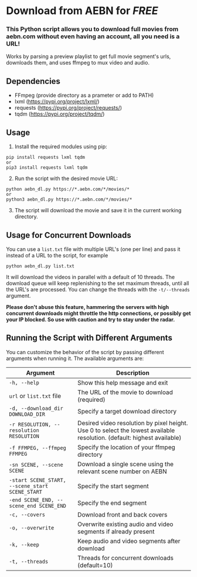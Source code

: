 # Download from AEBN for *FREE*

### This Python script allows you to download full movies from aebn.com without even having an account, all you need is a URL!  
Works by parsing a preview playlist to get full movie segment's urls, downloads them, and uses ffmpeg to mux video and audio.

## Dependencies

- FFmpeg (provide directory as a prameter or add to PATH)
- lxml (https://pypi.org/project/lxml/)
- requests (https://pypi.org/project/requests/)
- tqdm (https://pypi.org/project/tqdm/)

## Usage

1. Install the required modules using pip:

```
pip install requests lxml tqdm
or
pip3 install requests lxml tqdm
```
2. Run the script with the desired movie URL:
```
python aebn_dl.py https://*.aebn.com/*/movies/*
or
python3 aebn_dl.py https://*.aebn.com/*/movies/*
```

3. The script will download the movie and save it in the current working directory.

## Usage for Concurrent Downloads
You can use a `list.txt` file with multiple URL's (one per line) and pass it instead of a URL to the script, for example
```
python aebn_dl.py list.txt
```
It will download the videos in parallel with a default of 10 threads. The download queue will keep replenishing to the set maximum threads, until all the URL's are processed. You can change the threads with the `-t/--threads` argument.

**Please don't abuse this feature, hammering the servers with high concurrent downloads might throttle the http connections, or possibly get your IP blocked. So use with caution and try to stay under the radar.**

## Running the Script with Different Arguments

You can customize the behavior of the script by passing different arguments when running it. The available arguments are:

| Argument | Description |
| --- | --- |
|`-h, --help`|Show this help message and exit|
|`url` or `list.txt` file|The URL of the movie to download (required)|
|`-d, --download_dir DOWNLOAD_DIR`|Specify a target download directory|
|`-r RESOLUTION, --resolution RESOLUTION`|Desired video resolution by pixel height. Use 0 to select the lowest available resolution. (default: highest available)|
|`-f FFMPEG, --ffmpeg FFMPEG`|Specify the location of your ffmpeg directory|
|`-sn SCENE, --scene SCENE`|Download a single scene using the relevant scene number on AEBN|
|`-start SCENE_START, --scene_start SCENE_START`| Specify the start segment|
|`-end SCENE_END, --scene_end SCENE_END`|Specify the end segment|
|`-c, --covers`|Download front and back covers|
|`-o, --overwrite`|Overwrite existing audio and video segments if already present|
|`-k, --keep`|Keep audio and video segments after download|
|`-t, --threads`|Threads for concurrent downloads (default=10)|
